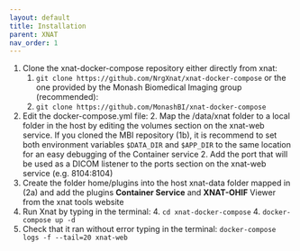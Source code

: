 ```yaml
---
layout: default
title: Installation
parent: XNAT
nav_order: 1
---
```



1. Clone the xnat-docker-compose repository either directly from xnat:
    1. `git clone https://github.com/NrgXnat/xnat-docker-compose`
    or the one provided by the Monash Biomedical Imaging group (recommended):
    1. `git clone https://github.com/MonashBI/xnat-docker-compose`
2. Edit the docker-compose.yml file:
    2. Map the /data/xnat folder to a local folder in the host by editing the volumes section on the xnat-web service. If you cloned the MBI repository (1b), it is recommend to set both environment variables `$DATA_DIR` and `$APP_DIR` to the same location for an easy debugging of the Container service
    2. Add the port that will be used as a DICOM listener to the ports section on the xnat-web service (e.g. 8104:8104)
3. Create the folder home/plugins into the host xnat-data folder mapped in (2a) and add the plugins **Container Service** and **XNAT-OHIF** Viewer from the xnat tools website
4. Run Xnat by typing in the terminal:
    4. `cd xnat-docker-compose`
    4. `docker-compose up -d`
5. Check that it ran without error typing in the terminal:
    `docker-compose logs -f --tail=20 xnat-web`
